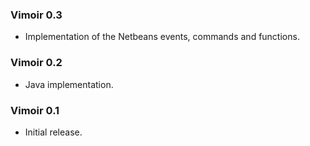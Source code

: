 ### Vimoir 0.3 ###

  * Implementation of the Netbeans events, commands and functions.

### Vimoir 0.2 ###

  * Java implementation.

### Vimoir 0.1 ###

  * Initial release.

<a href='Hidden comment: 
vim:tw=80:sts=2:sw=2
'></a>